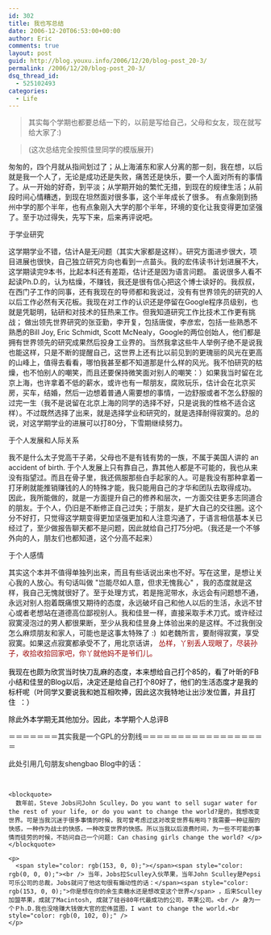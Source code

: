 ```yaml
---
id: 302
title: 我也写总结
date: 2006-12-20T06:53:00+00:00
author: Eric
comments: true
layout: post
guid: http://blog.youxu.info/2006/12/20/blog-post_20-3/
permalink: /2006/12/20/blog-post_20-3/
dsq_thread_id:
  - 525102493
categories:
  - Life
---
```

> 其实每个学期也都要总结一下的，以前是写给自己，父母和女友，现在就写给大家了:)
  
> (这次总结完全按照佳昱同学的模版展开) 

匆匆的，四个月就从指间划过了；从上海浦东和家人分离的那一刻，我在想，以后就是我一个人了，无论是成功还是失败，痛苦还是快乐，要一个人面对所有的事情了。从一开始的好奇，到平淡；从学期开始的繁忙无措，到现在的规律生活；从前段时间心情糟透，到现在坦然面对很多事，这个半年成长了很多。 有点象刚到扬州中学的那个半年，也有点象刚入大学的那个半年，环境的变化让我变得更加坚强了。至于功过得失，先写下来，后来再评说吧。 

于学业研究

这学期学业不错，估计A是无问题（其实大家都是这样）。研究方面进步很大，项目进展也很快，自己独立研究方向也看到一点苗头。我的宏伟读书计划进展不大，这学期读完9本书，比起本科还有差距，估计还是因为语言问题。 虽说很多人看不起读Ph.D.的，认为枯燥，不赚钱，我还是很有信心把这个博士读好的。我叔叔，在西门子工作的同事，还有我现在的导师都和我说过，没有有世界领先的研究的人以后工作必然有天花板。我现在对工作的认识还是停留在Google程序员级别，也就是凭聪明，钻研和对技术的狂热来工作。但我知道研究工作比技术工作更有挑战； 做出领先世界研究的张亚勤，李开复，包括唐俊，李彦宏，包括一些熟悉不熟悉的Bill Joy, Eric Schmidt, Scott McNealy，Google的两位创始人，他们都是拥有世界领先的研究成果然后投身工业界的。当然我拿这些牛人举例子绝不是说我也能这样，只是不断的提醒自己，这世界上还有比以前见到的更瑰丽的风光在更高的山峰上，值得去看看，哪怕我甚至都不知道那是什么样的风光。我不怕研究的枯燥，也不怕别人的嘲笑，而且还要保持微笑面对别人的嘲笑：）如果我当时留在北京上海，也许拿着不低的薪水，或许也有一帮朋友，腐败玩乐，估计会在北京买房，买车，结婚，然后一边想着普通人需要想的事情，一边舒服或者不怎么舒服的过完一生（我不是说留在北京上海的同学的选择不好，只是说我的性格不适合这样）。不过既然选择了出来，就是选择学业和研究的，就是选择耐得寂寞的。总的说，对这学期学业的进展可以打80分，下雪期继续努力。 

于个人发展和人际关系

我不是什么太子党高干子弟，父母也不是有钱有势的一族，不属于美国人讲的 an accident of birth. 于个人发展上只有靠自己，靠其他人都是不可能的，我也从来没有指望过。而且在骨子里，我还佩服那些白手起家的人。可是我没有那种拿着一打牙刷就能推销赚钱的人的特殊才能，我只能用自己的才华和团队去取得成功。 因此，我所能做的，就是一方面提升自己的修养和层次，一方面交往更多志同道合的朋友。于个人，仍旧是不断修正自己过失；于朋友，是扩大自己的交往圈。这个分不好打，只觉得这学期变得更加坚强更加和人注意沟通了，于语言相信基本关已经过了，至少做报告聊天都不是问题，因此就给自己打75分吧。（我还是一个不够外向的人，朋友们也都知道，这个分高不起来） 

于个人感情

其实这个本并不值得单独列出来，而且有些话说出来也不好。写在这里，是想让关心我的人放心。有句话叫做 "岂能尽如人意，但求无愧我心" ，我的态度就是这样，我自己无愧就很好了。至于处理方式，若是拖泥带水，永远会有问题想不通，永远对别人抱着既痛恨又期待的态度，永远破坏自己和他人以后的生活，永远不甘心或者老想站在道德高位鄙视别人。我和佳昱一样，直接采取手术刀式。或许经过寂寞浸泡过的男人都很果断，至少从我和佳昱身上体验出来的是这样。不过我倒没怎么麻烦朋友和家人，可能也是这事太特殊了 :)&nbsp; 如老魏所言，要耐得寂寞，享受寂寞。如果这点寂寞都承受不了，用北京话讲， <span style="color: rgb(153, 0, 0);">怂样，丫别丢人现眼了，尽装孙子，收拾收拾回家吧，你丫就他妈不是爷们儿。<br /> <br style="color: rgb(0, 0, 0);" /></span><span style="color: rgb(0, 0, 0);">我现在也颇为欣赏当时快刀乱麻的态度，本来想给自己打个85的，看了叶昕的FB小结和佳昱的Blog以后，决定还是给自己打个80好了，他们的生活态度才是我的标杆呢（叶同学又要说我和她互相吹捧，因此这次我特地让出沙发位置，并且打住&nbsp; ：） </p> 

<p>
  </span><span style="color: rgb(153, 0, 0);"></span><span style="color: rgb(0, 0, 0);">除此外本学期无其他加分。</span><span style="color: rgb(153, 0, 0);"></span><span style="color: rgb(0, 0, 0);">因此，本学期个人总评B</p> 
  
  <p>
    ＝＝＝＝＝＝＝其实我是一个GPL的分割线＝＝＝＝＝＝＝＝＝＝＝＝＝＝＝＝＝＝
  </p>
  
  <p>
    此处引用几句朋友shengbao Blog中的话：
  </p>
  
  <p>
    </span><br /> 
    
    <blockquote>
      数年前，Steve Jobs问John Sculley，Do you want to sell sugar water for the rest of your life, or do you want to change the world?是的，我想改变世界。可是当我沉迷于很多事情的时候，我可曾考虑过这对改变世界有用吗？我需要一种征服的快感，一种作为战士的快感，一种改变世界的快感。所以当我以后浪费时间，为一些不可能的事情而徒劳的时候，不妨问自己一个问题: Can chasing girls change the world? </p>
    </blockquote>
    
    <p>
      <span style="color: rgb(153, 0, 0);"></span><span style="color: rgb(0, 0, 0);"><br /> 当年，Jobs拉Sculley入伙苹果，当年John Sculley是Pepsi可乐公司的总裁，Jobs就问了他这句很有煽动性的话：</span><span style="color: rgb(153, 0, 0);">你是想在你的余生卖糖水还是想改变这个世界</span> ，后来Sculley加盟苹果，成就了Macintosh, 成就了硅谷80年代最成功的公司，苹果公司。<br /> 身为一个Ｐh.D.我也没啥赚大钱做大官的宏伟蓝图，I want to change the world.<br style="color: rgb(0, 102, 0);" />
    </p>